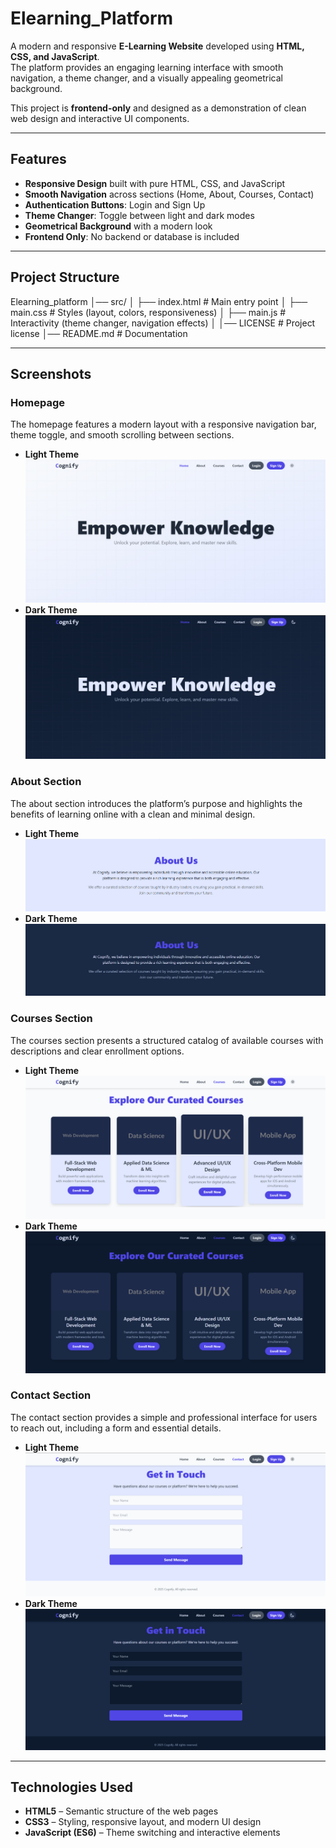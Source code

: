 # Elearning_Platform
A modern and responsive **E-Learning Website** developed using **HTML, CSS, and JavaScript**.  
The platform provides an engaging learning interface with smooth navigation, a theme changer, and a visually appealing geometrical background.  

This project is **frontend-only** and designed as a demonstration of clean web design and interactive UI components.  


---

## Features

- **Responsive Design** built with pure HTML, CSS, and JavaScript  
- **Smooth Navigation** across sections (Home, About, Courses, Contact)  
- **Authentication Buttons**: Login and Sign Up  
- **Theme Changer**: Toggle between light and dark modes  
- **Geometrical Background** with a modern look  
- **Frontend Only**: No backend or database is included  

---

## Project Structure
Elearning_platform
│── src/
│ ├── index.html # Main entry point
│ ├── main.css # Styles (layout, colors, responsiveness)
│ ├── main.js # Interactivity (theme changer, navigation effects)
│
│── LICENSE # Project license
│── README.md # Documentation

---

## Screenshots

### Homepage  
The homepage features a modern layout with a responsive navigation bar, theme toggle, and smooth scrolling between sections.  
- **Light Theme**  
  ![Homepage Light](assets/images/home_Lighttheme.png)  
- **Dark Theme**  
  ![Homepage Dark](assets/images/home_Darktheme.png)  

### About Section  
The about section introduces the platform’s purpose and highlights the benefits of learning online with a clean and minimal design.  
- **Light Theme**  
  ![About Light](assets/images/About_Lighttheme.png)  
- **Dark Theme**  
  ![About Dark](assets/images/About_Darktheme.png)  

### Courses Section  
The courses section presents a structured catalog of available courses with descriptions and clear enrollment options.  
- **Light Theme**  
  ![Courses Light](assets/images/course_Lighttheme.png)  
- **Dark Theme**  
  ![Courses Dark](assets/images/Course_Darktheme.png)  

### Contact Section  
The contact section provides a simple and professional interface for users to reach out, including a form and essential details.  
- **Light Theme**  
  ![Contact Light](assets/images/contact_Lighttheme.png)  
- **Dark Theme**  
  ![Contact Dark](assets/images/contact_Darktheme.png)  

---

## Technologies Used

- **HTML5** – Semantic structure of the web pages  
- **CSS3** – Styling, responsive layout, and modern UI design  
- **JavaScript (ES6)** – Theme switching and interactive elements  
